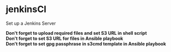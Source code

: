 # jenkinsCI
Set up a Jenkins Server 

**Don't forget to upload required files and set S3 URL in shell script**<br>
**Don't forget to set S3 URL for files in Ansible playbook**<br>
**Don't forget to set gpg passphrase in s3cmd template in Ansible playbook**<br>
